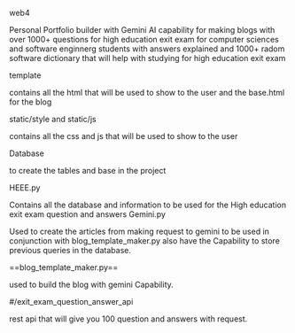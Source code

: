 web4

Personal Portfolio builder with Gemini AI capability for making blogs with over 1000+ questions
for high education exit exam for computer sciences and software enginnerg students with answers
explained and 1000+ radom software dictionary that will help with studying for high education exit exam

template 

contains all the html that will be used to show to the user and the base.html for the blog

static/style and static/js

contains all the css and js that will be used to show to the user

Database

to create the tables and base in the project

HEEE.py

Contains all the database and information to be used for the High education exit exam question and answers
Gemini.py

Used to create the articles from making request to gemini to be used in conjunction with blog_template_maker.py also have the Capability to store previous queries in the database. 

==blog_template_maker.py==

used to build the blog with gemini Capability.

#/exit_exam_question_answer_api

rest api that will give you 100 question and answers with request.

